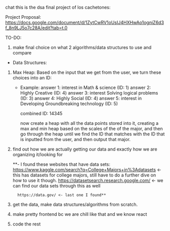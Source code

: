 chat this is the dsa final project of los cachetones:

Project Proposal:
https://docs.google.com/document/d/1ZytCwRV1oUsIJ4HXHwAo1ogniZ6d3f_8n9LJ5o7c28A/edit?tab=t.0

TO-DO:

1. make final choice on what 2 algorithms/data structures to use and compare





- Data Structures:

1. Max Heap: Based on the input that we get from the user, we turn these choices into an ID:
      - Example:
          answer 1: interest in Math & science (ID: 1)
          answer 2: Highly Creative (ID: 4)
          answer 3: interest Solving logical problems (ID: 3)
          answer 4: Highly Social (ID: 4)
          answer 5: interest in Developing Groundbreaking technology (ID: 5)

        combined ID: 14345

        now create a heap with all the data points stored into it, creating a max and min heap based on the scales of the of the major, and then go through the heap until we find the ID that matches with the ID that is inputted from the user, and then output that major.







     
3. find out how we are actually getting our data and exactly how we are organizing it/looking for

    **- I found these websites that have data sets:
         https://www.kaggle.com/search?q=College+Majors+in%3Adatasets <- this has datasets for college majors, still have to do a further dive on how to use it though.
         https://datasetsearch.research.google.com/ <- we can find our data sets through this as well

         https://data.gov/ <- last one I found**
        

4. get the data, make data structures/algorithms from scratch.
5. make pretty frontend bc we are chill like that and we know react
6. code the rest


